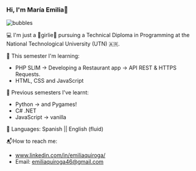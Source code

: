 ### Hi, I'm María Emilia🫧
![bubbles](https://github.com/emiliaquiroga/emiliaquiroga/assets/103537790/c1d4fe98-8fba-4f74-b6de-5b1129900339)

💻 I'm just a 🎀girlie🎀 pursuing a Technical Diploma in Programming at the National Technological University (UTN) 🇦🇷.

🧩 This semester I'm learning: 
- PHP SLIM -> Developing a Restaurant app -> API REST & HTTPS Requests.
- HTML, CSS and JavaScript

🧮 Previous semesters I've learnt:
- Python -> and Pygames!
- C# .NET
- JavaScript -> vanilla

📢 Languages: 
Spanish || English (fluid) 

📬How to reach me:
- www.linkedin.com/in/emiliaquiroga/
- Email: emiliaquiroga46@gmail.com
  

<!--
**emiliaquiroga/emiliaquiroga** is a ✨ _special_ ✨ repository because its `README.md` (this file) appears on your GitHub profile.

Here are some ideas to get you started:

- 🔭 I’m currently working on ...
- 🌱 I’m currently learning ...
- 👯 I’m looking to collaborate on ...
- 🤔 I’m looking for help with ...
- 💬 Ask me about ...
- 📫 How to reach me: ...
- 😄 Pronouns: ...
- ⚡ Fun fact: ...
-->
